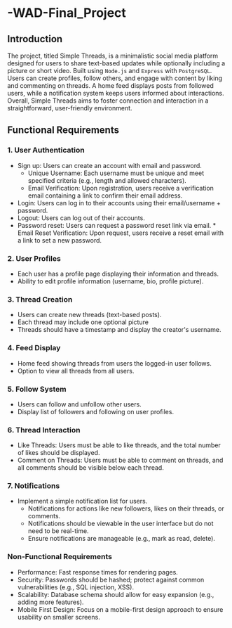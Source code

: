 ﻿# -WAD-Final_Project
## Introduction
The project, titled Simple Threads, is a minimalistic social media platform designed for
users to share text-based updates while optionally including a picture or short video. Built
using `Node.js` and `Express` with `PostgreSQL`. Users can create profiles,
follow others, and engage with content by liking and commenting on threads. A home feed
displays posts from followed users, while a notification system keeps users informed about
interactions. Overall, Simple Threads aims to foster connection and interaction in a
straightforward, user-friendly environment.
## Functional Requirements
### 1. User Authentication
* Sign up: Users can create an account with email and password.
  * Unique Username: Each username must be unique and meet specified criteria (e.g., length and allowed characters).
  * Email Verification: Upon registration, users receive a verification email containing a link to confirm their email address.
* Login: Users can log in to their accounts using their email/username + password.
* Logout: Users can log out of their accounts.
* Password reset: Users can request a password reset link via email.
      * Email Reset Verification: Upon request, users receive a reset email with a link to set a new password.

### 2. User Profiles
* Each user has a profile page displaying their information and threads.
* Ability to edit profile information (username, bio, profile picture).
### 3. Thread Creation
* Users can create new threads (text-based posts).
* Each thread may include one optional picture
* Threads should have a timestamp and display the creator's username.
### 4. Feed Display
* Home feed showing threads from users the logged-in user follows.
* Option to view all threads from all users.
### 5. Follow System
* Users can follow and unfollow other users.
* Display list of followers and following on user profiles.
### 6. Thread Interaction
* Like Threads: Users must be able to like threads, and the total number of likes should be displayed.
* Comment on Threads: Users must be able to comment on threads, and all comments should be visible below each thread.

### 7. Notifications
* Implement a simple notification list for users.
  * Notifications for actions like new followers, likes on their threads, or comments.
  * Notifications should be viewable in the user interface but do not need to be real-time.
  * Ensure notifications are manageable (e.g., mark as read, delete).

### Non-Functional Requirements
* Performance: Fast response times for rendering pages.
* Security: Passwords should be hashed; protect against common vulnerabilities (e.g., SQL injection, XSS).
* Scalability: Database schema should allow for easy expansion (e.g., adding more features).
* Mobile First Design: Focus on a mobile-first design approach to ensure usability on smaller screens.
